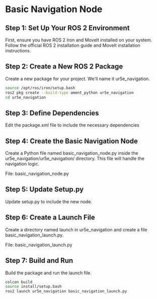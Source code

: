 # Basic Navigation Node

## Step 1: Set Up Your ROS 2 Environment

First, ensure you have ROS 2 Iron and MoveIt installed on your system. Follow the official ROS 2 installation guide and MoveIt installation instructions.

## Step 2: Create a New ROS 2 Package

Create a new package for your project. We'll name it ur5e_navigation.

```bash
source /opt/ros/iron/setup.bash
ros2 pkg create --build-type ament_python ur5e_navigation
cd ur5e_navigation
```

## Step 3: Define Dependencies

Edit the package.xml file to include the necessary dependencies

## Step 4: Create the Basic Navigation Node

Create a Python file named basic_navigation_node.py inside the ur5e_navigation/ur5e_navigation/ directory. This file will handle the navigation logic.

File: basic_navigation_node.py

## Step 5: Update Setup.py

Update setup.py to include the new node.

## Step 6: Create a Launch File

Create a directory named launch in ur5e_navigation and create a file basic_navigation_launch.py.

File: basic_navigation_launch.py

## Step 7: Build and Run

Build the package and run the launch file.

```bash
colcon build
source install/setup.bash
ros2 launch ur5e_navigation basic_navigation_launch.py
```
